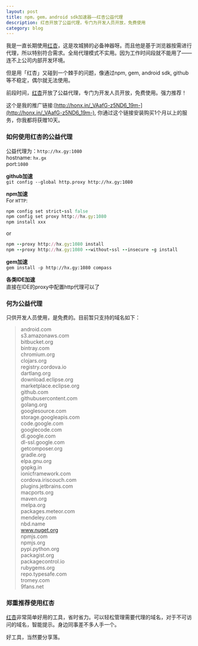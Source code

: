 ```yaml
---
layout: post
title: npm，gem，android sdk加速器——红杏公益代理
description: 红杏开放了公益代理，专门为开发人员开放，免费使用
category: blog
---
```

我是一直长期使用[红杏](http://honx.in/_VAafG-z5ND6_19m-)，这是攻城狮的必备神器呀。而且他是基于浏览器按需进行代理，所以特别符合需求。全局代理模式不实用。因为工作时间段就不能用了——连不上公司内部开发环境。

但是用「红杏」又碰到一个棘手的问题，像通过npm, gem, android sdk, github等不稳定，偶尔就无法使用。

前段时间，[红杏](http://honx.in/_VAafG-z5ND6_19m-)开放了公益代理，专门为开发人员开放，免费使用。强力推荐！

这个是我的推广链接:[http://honx.in/_VAafG-z5ND6_19m-](http://honx.in/_VAafG-z5ND6_19m-), 你通过这个链接安装购买1个月以上的服务，你我都将获赠10天。

### 如何使用红杏的公益代理

公益代理为：`http://hx.gy:1080`    
hostname: `hx.gx`  
port:`1080`  

**github加速**  
`git config --global http.proxy http://hx.gy:1080`

**npm加速**  
For `HTTP`:  

```ruby
npm config set strict-ssl false  
npm config set proxy http://hx.gy:1080  
npm install xxx  
```

or    

```ruby
npm --proxy http://hx.gy:1080 install
npm --proxy http://hx.gy:1080 --without-ssl --insecure -g install
```

**gem加速**  
`gem install -p http://hx.gy:1080 compass`

**各类IDE加速**  
直接在IDE的proxy中配置http代理可以了

### 何为公益代理
只供开发人员使用，是免费的。目前暂只支持的域名如下：

> android.com    
s3.amazonaws.com  
bitbucket.org  
bintray.com  
chromium.org  
clojars.org  
registry.cordova.io  
dartlang.org  
download.eclipse.org  
marketplace.eclipse.org  
github.com  
githubusercontent.com  
golang.org  
googlesource.com  
storage.googleapis.com  
code.google.com  
googlecode.com  
dl.google.com  
dl-ssl.google.com  
getcomposer.org  
gradle.org  
elpa.gnu.org  
gopkg.in  
ionicframework.com  
cordova.iriscouch.com  
plugins.jetbrains.com  
macports.org  
maven.org  
melpa.org  
packages.meteor.com  
mendeley.com  
nbd.name  
www.nuget.org  
npmjs.com  
npmjs.org  
pypi.python.org  
packagist.org  
packagecontrol.io  
rubygems.org  
repo.typesafe.com  
tromey.com  
9fans.net  


### 郑重推荐使用红杏
[红杏](http://honx.in/_VAafG-z5ND6_19m-)非常简单好用的工具，省时省力。可以轻松管理需要代理的域名，对于不可访问的域名，智能提示。身边同事差不多人手一个。

好工具，当然要分享落。




